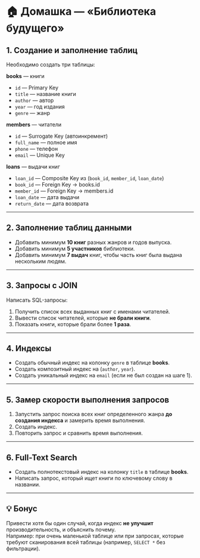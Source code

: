 # 🏠 Домашка — «Библиотека будущего»

## 1. Создание и заполнение таблиц

Необходимо создать три таблицы:

**books** — книги
- `id` — Primary Key
- `title` — название книги
- `author` — автор
- `year` — год издания
- `genre` — жанр

**members** — читатели
- `id` — Surrogate Key (автоинкремент)
- `full_name` — полное имя
- `phone` — телефон
- `email` — Unique Key

**loans** — выдачи книг
- `loan_id` — Composite Key из (`book_id`, `member_id`, `loan_date`)
- `book_id` — Foreign Key → books.id
- `member_id` — Foreign Key → members.id
- `loan_date` — дата выдачи
- `return_date` — дата возврата

---

## 2. Заполнение таблиц данными

- Добавить минимум **10 книг** разных жанров и годов выпуска.
- Добавить минимум **5 участников** библиотеки.
- Добавить минимум **7 выдач** книг, чтобы часть книг была выдана нескольким людям.

---

## 3. Запросы с JOIN

Написать SQL-запросы:

1. Получить список всех выданных книг с именами читателей.
2. Вывести список читателей, которые **не брали книги**.
3. Показать книги, которые брали более **1 раза**.

---

## 4. Индексы

- Создать обычный индекс на колонку `genre` в таблице **books**.
- Создать композитный индекс на (`author`, `year`).
- Создать уникальный индекс на `email` (если не был создан на шаге 1).

---

## 5. Замер скорости выполнения запросов

1. Запустить запрос поиска всех книг определенного жанра **до создания индекса** и замерить время выполнения.
2. Создать индекс.
3. Повторить запрос и сравнить время выполнения.

---

## 6. Full-Text Search

- Создать полнотекстовый индекс на колонку `title` в таблице **books**.
- Написать запрос, который ищет книги по ключевому слову в названии.

---

## 💡 Бонус

Привести хотя бы один случай, когда индекс **не улучшит** производительность, и объяснить почему.  
Например: при очень маленькой таблице или при запросах, которые требуют сканирования всей таблицы (например, `SELECT *` без фильтрации).
